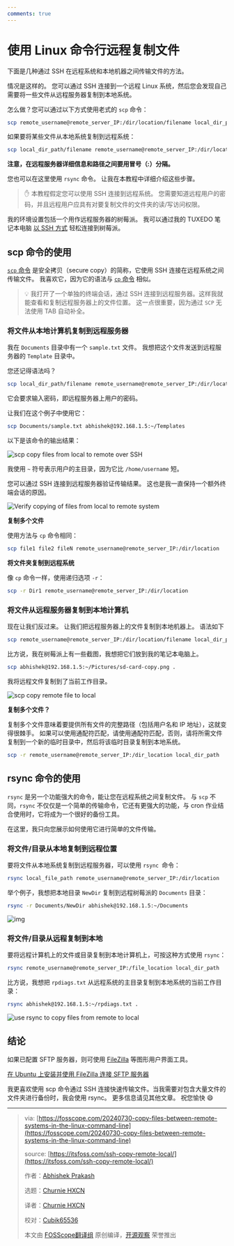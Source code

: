 ```yaml
---
comments: true
---
```


# 使用 Linux 命令行远程复制文件

下面是几种通过 SSH 在远程系统和本地机器之间传输文件的方法。

<!-- more -->

情况是这样的。 您可以通过 SSH 连接到一个远程 Linux 系统，然后您会发现自己需要将一些文件从远程服务器复制到本地系统。

怎么做？您可以通过以下方式使用老式的 `scp` 命令：

```Bash
scp remote_username@remote_server_IP:/dir/location/filename local_dir_path
```

如果要将某些文件从本地系统复制到远程系统：

```Bash
scp local_dir_path/filename remote_username@remote_server_IP:/dir/location 
```

**注意，在远程服务器详细信息和路径之间要用冒号（:）分隔。**

您也可以在这里使用 `rsync` 命令。 让我在本教程中详细介绍这些步骤。

> ✋ 本教程假定您可以使用 SSH 连接到远程系统。 您需要知道远程用户的密码，并且远程用户应具有对要复制文件的文件夹的读/写访问权限。

我的环境设置包括一个用作远程服务器的树莓派。 我可以通过我的 TUXEDO 笔记本电脑 [以 SSH 方式](https://itsfoss.com/ssh-into-raspberry/) 轻松连接到树莓派。

## scp 命令的使用

[`scp` 命令](https://itsfoss.com/scp-command/) 是安全拷贝（secure copy）的简称，它使用 SSH 连接在远程系统之间传输文件。 我喜欢它，因为它的语法与 [`cp` 命令](https://itsfoss.com/cp-command/) 相似。

> 💡 我打开了一个单独的终端会话，通过 SSH 连接到远程服务器。这样我就能查看和复制远程服务器上的文件位置。 这一点很重要，因为通过 `SCP` 无法使用 TAB 自动补全。

### 将文件从本地计算机复制到远程服务器

我在 `Documents` 目录中有一个 `sample.txt` 文件。 我想把这个文件发送到远程服务器的 `Template` 目录中。

您还记得语法吗？

```Bash
scp local_dir_path/filename remote_username@remote_server_IP:/dir/location 
```

它会要求输入密码，即远程服务器上用户的密码。

让我们在这个例子中使用它：

```Bash
scp Documents/sample.txt abhishek@192.168.1.5:~/Templates
```

以下是该命令的输出结果：

![scp copy files from local to remote over SSH](https://static.fosscope.com/articles_img/2024/08/copy-files-between-remote-systems-in-the-linux-command-line/scp-copy-files-from-local-to-remote-system.webp)

我使用 `~` 符号表示用户的主目录，因为它比 `/home/username` 短。

您可以通过 SSH 连接到远程服务器验证传输结果。 这也是我一直保持一个额外终端会话的原因。

![Verify copying of files from local to remote system](https://static.fosscope.com/articles_img/2024/08/copy-files-between-remote-systems-in-the-linux-command-line/verify-local-to-remote-copy.webp)

**复制多个文件**

使用方法与 `cp` 命令相同：

```Bash
scp file1 file2 fileN remote_username@remote_server_IP:/dir/location 
```

**将文件夹复制到远程系统**

像 `cp` 命令一样，使用递归选项 `-r`：

```Bash
scp -r Dir1 remote_username@remote_server_IP:/dir/location 
```

### 将文件从远程服务器复制到本地计算机

现在让我们反过来。 让我们把远程服务器上的文件复制到本地机器上。 语法如下

```Bash
scp remote_username@remote_server_IP:/dir/location/filename local_dir_path
```

比方说，我在树莓派上有一些截图，我想把它们放到我的笔记本电脑上。

```Bash
scp abhishek@192.168.1.5:~/Pictures/sd-card-copy.png .
```

我将远程文件复制到了当前工作目录。

![scp copy remote file to local](https://static.fosscope.com/articles_img/2024/08/copy-files-between-remote-systems-in-the-linux-command-line/scp-copy-remote-file-to-local.webp)

**复制多个文件？**

复制多个文件意味着要提供所有文件的完整路径（包括用户名和 IP 地址），这就变得很棘手。 如果可以使用通配符匹配，请使用通配符匹配，否则，请将所需文件复制到一个新的临时目录中，然后将该临时目录复制到本地系统。

```Bash
scp -r remote_username@remote_server_IP:/dir_location local_dir_path
```

## rsync 命令的使用

`rsync` 是另一个功能强大的命令，能让您在远程系统之间复制文件。 与 `scp` 不同，`rsync` 不仅仅是一个简单的传输命令，它还有更强大的功能，与 cron 作业结合使用时，它将成为一个很好的备份工具。

在这里，我只向您展示如何使用它进行简单的文件传输。

### 将文件/目录从本地复制到远程位置

要将文件从本地系统复制到远程服务器，可以使用 `rsync `命令：

```Bash
rsync local_file_path remote_username@remote_server_IP:/dir/location 
```

举个例子，我想把本地目录 `NewDir` 复制到远程树莓派的 `Documents` 目录：

```Bash
rsync -r Documents/NewDir abhishek@192.168.1.5:~/Documents
```

![img](https://static.fosscope.com/articles_img/2024/08/copy-files-between-remote-systems-in-the-linux-command-line/rsync-copy-local-to-remote.webp)

### 将文件/目录从远程复制到本地

要将远程计算机上的文件或目录复制到本地计算机上，可按这种方式使用 `rsync`：

```Bash
rsync remote_username@remote_server_IP:/file_location local_dir_path
```

比方说，我想把 `rpdiags.txt` 从远程系统的主目录复制到本地系统的当前工作目录：

```Bash
rsync abhishek@192.168.1.5:~/rpdiags.txt .
```

![use rsync to copy files from remote to local](https://static.fosscope.com/articles_img/2024/08/copy-files-between-remote-systems-in-the-linux-command-line/rsync-copy-from-remote-to-local.webp)

## 结论

如果已配置 SFTP 服务器，则可使用 [FileZilla](https://filezilla-project.org/) 等图形用户界面工具。

[在 Ubuntu 上安装并使用 FileZilla 连接 SFTP 服务器](https://itsfoss.com/filezilla-ubuntu/)

我更喜欢使用 scp 命令通过 SSH 连接快速传输文件。当我需要对包含大量文件的文件夹进行备份时，我会使用 rsync。 更多信息请见其他文章。 祝您愉快 😄

---

  >via: [https://fosscope.com/20240730-copy-files-between-remote-systems-in-the-linux-command-line](https://fosscope.com/20240730-copy-files-between-remote-systems-in-the-linux-command-line)
  >
  >source: [https://itsfoss.com/ssh-copy-remote-local/](https://itsfoss.com/ssh-copy-remote-local/)
  >
  >作者：[Abhishek Prakash](https://itsfoss.com/author/abhishek/)
  >
  >选题：[Churnie HXCN](https://github.com/excniesNIED)
  >
  >译者：[Churnie HXCN](https://github.com/excniesNIED)
  >
  >校对：[Cubik65536](https://github.com/Cubik65536)
  >
  >本文由 [FOSScope翻译组](https://github.com/FOSScope/TranslateProject) 原创编译，[开源观察](https://fosscope.com/) 荣誉推出